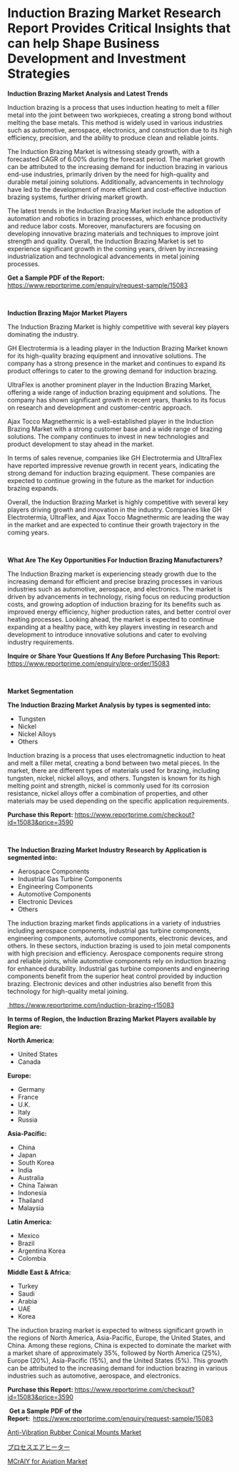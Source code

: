 <p><h1>Induction Brazing Market Research Report Provides Critical Insights that can help Shape Business Development and Investment Strategies</h1></p><p><strong>Induction Brazing Market Analysis and Latest Trends</strong></p>
<p><p>Induction brazing is a process that uses induction heating to melt a filler metal into the joint between two workpieces, creating a strong bond without melting the base metals. This method is widely used in various industries such as automotive, aerospace, electronics, and construction due to its high efficiency, precision, and the ability to produce clean and reliable joints.</p><p>The Induction Brazing Market is witnessing steady growth, with a forecasted CAGR of 6.00% during the forecast period. The market growth can be attributed to the increasing demand for induction brazing in various end-use industries, primarily driven by the need for high-quality and durable metal joining solutions. Additionally, advancements in technology have led to the development of more efficient and cost-effective induction brazing systems, further driving market growth.</p><p>The latest trends in the Induction Brazing Market include the adoption of automation and robotics in brazing processes, which enhance productivity and reduce labor costs. Moreover, manufacturers are focusing on developing innovative brazing materials and techniques to improve joint strength and quality. Overall, the Induction Brazing Market is set to experience significant growth in the coming years, driven by increasing industrialization and technological advancements in metal joining processes.</p></p>
<p><strong>Get a Sample PDF of the Report:&nbsp;</strong> <a href="https://www.reportprime.com/enquiry/request-sample/15083">https://www.reportprime.com/enquiry/request-sample/15083</a></p>
<p>&nbsp;</p>
<p><strong>Induction Brazing Major Market Players</strong></p>
<p><p>The Induction Brazing Market is highly competitive with several key players dominating the industry. </p><p>GH Electrotermia is a leading player in the Induction Brazing Market known for its high-quality brazing equipment and innovative solutions. The company has a strong presence in the market and continues to expand its product offerings to cater to the growing demand for induction brazing.</p><p>UltraFlex is another prominent player in the Induction Brazing Market, offering a wide range of induction brazing equipment and solutions. The company has shown significant growth in recent years, thanks to its focus on research and development and customer-centric approach.</p><p>Ajax Tocco Magnethermic is a well-established player in the Induction Brazing Market with a strong customer base and a wide range of brazing solutions. The company continues to invest in new technologies and product development to stay ahead in the market.</p><p>In terms of sales revenue, companies like GH Electrotermia and UltraFlex have reported impressive revenue growth in recent years, indicating the strong demand for induction brazing equipment. These companies are expected to continue growing in the future as the market for induction brazing expands.</p><p>Overall, the Induction Brazing Market is highly competitive with several key players driving growth and innovation in the industry. Companies like GH Electrotermia, UltraFlex, and Ajax Tocco Magnethermic are leading the way in the market and are expected to continue their growth trajectory in the coming years.</p></p>
<p>&nbsp;</p>
<p><strong>What Are The Key Opportunities For Induction Brazing Manufacturers?</strong></p>
<p><p>The Induction Brazing market is experiencing steady growth due to the increasing demand for efficient and precise brazing processes in various industries such as automotive, aerospace, and electronics. The market is driven by advancements in technology, rising focus on reducing production costs, and growing adoption of induction brazing for its benefits such as improved energy efficiency, higher production rates, and better control over heating processes. Looking ahead, the market is expected to continue expanding at a healthy pace, with key players investing in research and development to introduce innovative solutions and cater to evolving industry requirements.</p></p>
<p><strong>Inquire or Share Your Questions If Any Before Purchasing This Report:</strong> <a href="https://www.reportprime.com/enquiry/pre-order/15083">https://www.reportprime.com/enquiry/pre-order/15083</a></p>
<p>&nbsp;</p>
<p><strong>Market Segmentation</strong></p>
<p><strong>The Induction Brazing Market Analysis by types is segmented into:</strong></p>
<p><ul><li>Tungsten</li><li>Nickel</li><li>Nickel Alloys</li><li>Others</li></ul></p>
<p><p>Induction brazing is a process that uses electromagnetic induction to heat and melt a filler metal, creating a bond between two metal pieces. In the market, there are different types of materials used for brazing, including tungsten, nickel, nickel alloys, and others. Tungsten is known for its high melting point and strength, nickel is commonly used for its corrosion resistance, nickel alloys offer a combination of properties, and other materials may be used depending on the specific application requirements.</p></p>
<p><strong>Purchase this Report:&nbsp;</strong><a href="https://www.reportprime.com/checkout?id=15083&price=3590">https://www.reportprime.com/checkout?id=15083&price=3590</a></p>
<p>&nbsp;</p>
<p><strong>The Induction Brazing Market Industry Research by Application is segmented into:</strong></p>
<p><ul><li>Aerospace Components</li><li>Industrial Gas Turbine Components</li><li>Engineering Components</li><li>Automotive Components</li><li>Electronic Devices</li><li>Others</li></ul></p>
<p><p>The induction brazing market finds applications in a variety of industries including aerospace components, industrial gas turbine components, engineering components, automotive components, electronic devices, and others. In these sectors, induction brazing is used to join metal components with high precision and efficiency. Aerospace components require strong and reliable joints, while automotive components rely on induction brazing for enhanced durability. Industrial gas turbine components and engineering components benefit from the superior heat control provided by induction brazing. Electronic devices and other industries also benefit from this technology for high-quality metal joining.</p></p>
<p><a href="https://www.reportprime.com/induction-brazing-r15083">&nbsp;https://www.reportprime.com/induction-brazing-r15083</a></p>
<p><strong>In terms of Region, the Induction Brazing Market Players available by Region are:</strong></p>
<p>
    <p> <strong> North America: </strong>
        <ul>
            <li>United States</li>
            <li>Canada</li>
        </ul>
        </p> 
    <p> <strong> Europe: </strong>
        <ul>
            <li>Germany</li>
            <li>France</li>
            <li>U.K.</li>
            <li>Italy</li>
            <li>Russia</li>
        </ul>
        </p> 
    <p> <strong> Asia-Pacific: </strong>
        <ul>
            <li>China</li>
            <li>Japan</li>
            <li>South Korea</li>
            <li>India</li>
            <li>Australia</li>
            <li>China Taiwan</li>
            <li>Indonesia</li>
            <li>Thailand</li>
            <li>Malaysia</li>
        </ul>
        </p> 
    <p> <strong> Latin America: </strong>
        <ul>
            <li>Mexico</li>
            <li>Brazil</li>
            <li>Argentina Korea</li>
            <li>Colombia</li>
        </ul>
        </p> 
    <p> <strong> Middle East & Africa: </strong>
        <ul>
            <li>Turkey</li>
            <li>Saudi</li>
            <li>Arabia</li>
            <li>UAE</li>
            <li>Korea</li>
        </ul>
    </p>
    </p>
<p><p>The induction brazing market is expected to witness significant growth in the regions of North America, Asia-Pacific, Europe, the United States, and China. Among these regions, China is expected to dominate the market with a market share of approximately 35%, followed by North America (25%), Europe (20%), Asia-Pacific (15%), and the United States (5%). This growth can be attributed to the increasing demand for induction brazing in various industries such as automotive, aerospace, and electronics.</p></p>
<p><strong>Purchase this Report: </strong><a href="https://www.reportprime.com/checkout?id=15083&price=3590">https://www.reportprime.com/checkout?id=15083&price=3590</a></p>
<p>&nbsp;<strong>Get a Sample PDF of the Report:&nbsp;&nbsp;</strong><a href="https://www.reportprime.com/enquiry/request-sample/15083">https://www.reportprime.com/enquiry/request-sample/15083</a></p>
<p><strong></strong></p>
<p><p><a href="https://www.linkedin.com/pulse/anti-vibration-rubber-conical-mounts-market-growth-trends-etrwe?trackingId=5Xmt%2BExSqT5ZSabwXBYIXg%3D%3D">Anti-Vibration Rubber Conical Mounts Market</a></p><p><a href="https://medium.com/@lawrencewatkins654/%E3%83%97%E3%83%AD%E3%82%BB%E3%82%B9%E3%82%A8%E3%82%A2%E3%83%92%E3%83%BC%E3%82%BF%E3%83%BC%E5%B8%82%E5%A0%B4%E3%81%AE%E5%B1%95%E6%9C%9B-%E7%94%A3%E6%A5%AD%E6%A6%82%E8%A6%81%E3%81%A8%E4%BA%88%E6%B8%AC-2024%E5%B9%B4%E3%81%8B%E3%82%892031%E5%B9%B4%E3%81%BE%E3%81%A7-a3fc92d4f6e0">プロセスエアヒーター</a></p><p><a href="https://www.linkedin.com/pulse/mcraly-aviation-market-size-examines-its-scope-primary-focus-hra4e?trackingId=ZitW6hHZicgyv33ab33S3g%3D%3D">MCrAlY for Aviation Market</a></p></p>